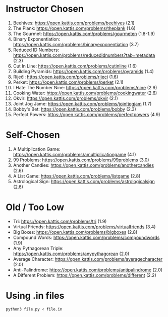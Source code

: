 # Instructor Chosen 
1. Beehives: https://open.kattis.com/problems/beehives (2.1)
2. The Plank: https://open.kattis.com/problems/theplank (1.6)
3. The Gourmet: https://open.kattis.com/problems/gourmeten (1.8-1.9)
4. Binary Exponentiation: https://open.kattis.com/problems/binaryexponentiation (3.7)
5. Reduced ID Numbers: https://open.kattis.com/problems/reducedidnumbers?tab=metadata (2.3)
6. Cut In Line: https://open.kattis.com/problems/cutinline (1.6)
7. Building Pyramids: https://open.kattis.com/problems/pyramids (1.4)
8. Riječi: https://open.kattis.com/problems/rijeci (1.6)
9. Perket: https://open.kattis.com/problems/perket (2.1)
10. I Hate The Number Nine: https://open.kattis.com/problems/nine (2.9)
11. Cooking Water: https://open.kattis.com/problems/cookingwater (2.6)
12. Okvir: https://open.kattis.com/problems/okvir (2.1)
13. Joint Jog Jame: https://open.kattis.com/problems/jointjogjam (1.7)
14. Bobby's Bet: https://open.kattis.com/problems/bobby (2.3)
15. Perfect Powers: https://open.kattis.com/problems/perfectpowers (4.9)

# Self-Chosen
1. A Multiplication Game: https://open.kattis.com/problems/amultiplicationgame (4.1)
2. 99 Problems: https://open.kattis.com/problems/99problems (3.0)
3. Another Candies: https://open.kattis.com/problems/anothercandies (2.6)
4. A List Game: https://open.kattis.com/problems/listgame (2.8)
5. Astrological Sign: https://open.kattis.com/problems/astrologicalsign (2.6)

# Old / Too Low
- Tri: https://open.kattis.com/problems/tri (1.9) 
- Virtual Friends: https://open.kattis.com/problems/virtualfriends (3.4) <br />
- Big Boxes: https://open.kattis.com/problems/bigboxes (2.8) <br />
- Compound Words: https://open.kattis.com/problems/compoundwords (1.9)
- Any Pythagorean Triple: https://open.kattis.com/problems/anypythagorean (2.0) 
- Average Character: https://open.kattis.com/problems/averagecharacter (2.0)
- Anti-Palindrome: https://open.kattis.com/problems/antipalindrome (2.0)
- A Different Problem: https://open.kattis.com/problems/different (2.2)

# Using .in files
```bash
python3 file.py < file.in
```

